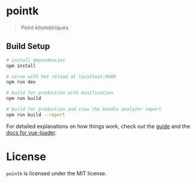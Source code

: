# pointk

> Point kilométriques

## Build Setup

``` bash
# install dependencies
npm install

# serve with hot reload at localhost:8080
npm run dev

# build for production with minification
npm run build

# build for production and view the bundle analyzer report
npm run build --report
```

For detailed explanations on how things work, check out the [guide](http://vuejs-templates.github.io/webpack/) and the [docs for vue-loader](http://vuejs.github.io/vue-loader).

# License

`pointk` is licensed under the MIT license.
